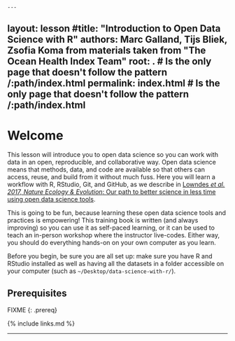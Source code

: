	---
layout: lesson
#title: "Introduction to Open Data Science with R"
authors: Marc Galland, Tijs Bliek, Zsofia Koma from materials taken from "The Ocean Health Index Team"
root: .  # Is the only page that doesn't follow the pattern /:path/index.html
permalink: index.html  # Is the only page that doesn't follow the pattern /:path/index.html
---
# Welcome 

This lesson will introduce you to open data science so you can work with data in an open, reproducible, and collaborative way. Open data science means that methods, data, and code are available so that others can access, reuse, and build from it without much fuss. Here you will learn a workflow with R, RStudio, Git, and GitHub, as we describe in [Lowndes *et al. 2017, Nature Ecology & Evolution*: Our path to better science in less time using open data science tools](https://www.nature.com/articles/s41559-017-0160).

This is going to be fun, because learning these open data science tools and practices is empowering! This training book is written (and always improving) so you can use it as self-paced learning, or it can be used to teach an in-person workshop where the instructor live-codes. Either way, you should do everything hands-on on your own computer as you learn. 

Before you begin, be sure you are all set up: make sure you have R and RStudio installed as well as having all the datasets in a folder accessible on your computer (such as `~/Desktop/data-science-with-r/`). 

<!-- this is an html comment -->

## Prerequisites
FIXME
{: .prereq}

{% include links.md %}


----



